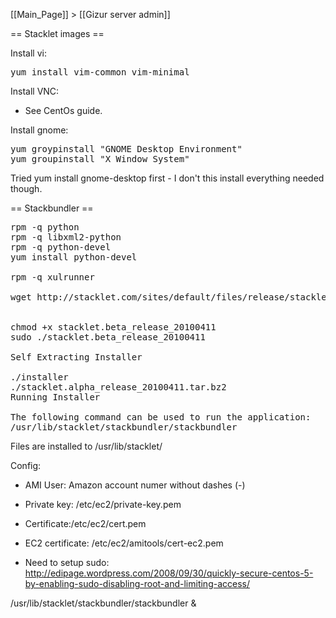 [[Main_Page]] > [[Gizur server admin]]


== Stacklet images ==

Install vi:
<pre>
yum install vim-common vim-minimal
</pre>


Install VNC:
* See CentOs guide.


Install gnome:
<pre>
yum groypinstall "GNOME Desktop Environment"
yum groupinstall "X Window System"
</pre>

Tried yum install gnome-desktop first - I don't this install everything needed though.

== Stackbundler ==

<pre>
rpm -q python
rpm -q libxml2-python
rpm -q python-devel
yum install python-devel

rpm -q xulrunner

wget http://stacklet.com/sites/default/files/release/stacklet.beta_release_20100411


chmod +x stacklet.beta_release_20100411
sudo ./stacklet.beta_release_20100411

Self Extracting Installer

./installer
./stacklet.alpha_release_20100411.tar.bz2
Running Installer

The following command can be used to run the application:
/usr/lib/stacklet/stackbundler/stackbundler
</pre>

Files are installed to /usr/lib/stacklet/


Config:
* AMI User: Amazon account numer without dashes (-)
* Private key: /etc/ec2/private-key.pem
* Certificate:/etc/ec2/cert.pem
* EC2 certificate: /etc/ec2/amitools/cert-ec2.pem

* Need to setup sudo: http://edipage.wordpress.com/2008/09/30/quickly-secure-centos-5-by-enabling-sudo-disabling-root-and-limiting-access/

/usr/lib/stacklet/stackbundler/stackbundler &
